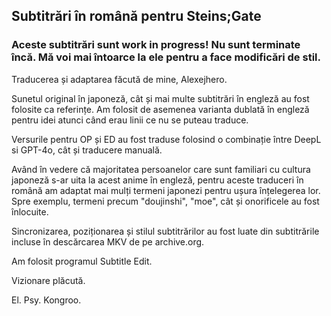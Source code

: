 ## Subtitrări în română pentru Steins;Gate

### Aceste subtitrări sunt work in progress! Nu sunt terminate încă. Mă voi mai întoarce la ele pentru a face modificări de stil. 

Traducerea și adaptarea făcută de mine, Alexejhero.

Sunetul original în japoneză, cât și mai multe subtitrări în engleză au fost folosite ca referințe. Am folosit de asemenea varianta dublată în engleză pentru idei atunci când erau linii ce nu se puteau traduce.

Versurile pentru OP și ED au fost traduse folosind o combinație între DeepL si GPT-4o, cât și traducere manuală.

Având în vedere că majoritatea persoanelor care sunt familiari cu cultura japoneză s-ar uita la acest anime în engleză, pentru aceste traduceri în română am adaptat mai mulți termeni japonezi pentru ușura înțelegerea lor. Spre exemplu, termeni precum "doujinshi", "moe", cât și onorificele au fost înlocuite.

Sincronizarea, poziționarea și stilul subtitrărilor au fost luate din subtitrările incluse în descărcarea MKV de pe archive.org.

Am folosit programul Subtitle Edit.

Vizionare plăcută.

El. Psy. Kongroo.